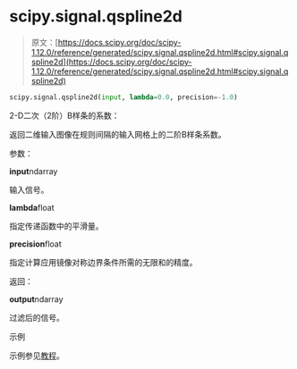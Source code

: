 # scipy.signal.qspline2d

> 原文：[https://docs.scipy.org/doc/scipy-1.12.0/reference/generated/scipy.signal.qspline2d.html#scipy.signal.qspline2d](https://docs.scipy.org/doc/scipy-1.12.0/reference/generated/scipy.signal.qspline2d.html#scipy.signal.qspline2d)

```py
scipy.signal.qspline2d(input, lambda=0.0, precision=-1.0)
```

2-D二次（2阶）B样条的系数：

返回二维输入图像在规则间隔的输入网格上的二阶B样条系数。

参数：

**input**ndarray

输入信号。

**lambda**float

指定传递函数中的平滑量。

**precision**float

指定计算应用镜像对称边界条件所需的无限和的精度。

返回：

**output**ndarray

过滤后的信号。

示例

示例参见[教程](../../tutorial/signal.html#tutorial-signal-bsplines)。
